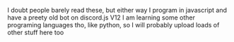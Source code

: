 I doubt people barely read these, but either way
I program in javascript and have a preety old bot on discord.js V12
I am learning some other programing languages tho, like python, so I will probably upload loads of other stuff here too
